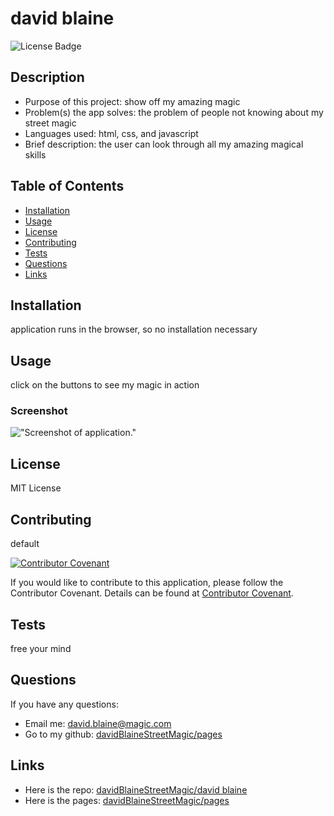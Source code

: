 # david blaine

![License Badge](https://img.shields.io/badge/license-MIT-green)

## Description

- Purpose of this project: show off my amazing magic
- Problem(s) the app solves: the problem of people not knowing about my street magic
- Languages used: html, css, and javascript
- Brief description: the user can look through all my amazing magical skills

## Table of Contents

- [Installation](#installation)
- [Usage](#usage)
- [License](#license)
- [Contributing](#contributing)
- [Tests](#tests)
- [Questions](#questions)
- [Links](#links)

## Installation

application runs in the browser, so no installation necessary

## Usage

click on the buttons to see my magic in action

### Screenshot

!["Screenshot of application."](./img/screenshot.png)

## License

MIT License

## Contributing

default

[![Contributor Covenant](https://img.shields.io/badge/Contributor%20Covenant-2.1-4baaaa.svg)](code_of_conduct.md)

If you would like to contribute to this application, please follow the Contributor Covenant. Details can be found at [Contributor Covenant](https://www.contributor-covenant.org/).

## Tests

free your mind

## Questions



If you have any questions:

- Email me: [david.blaine@magic.com](mailto:david.blaine@magic.com)
- Go to my github: [davidBlaineStreetMagic/pages](https://github.com/davidBlaineStreetMagic)

## Links

- Here is the repo: [davidBlaineStreetMagic/david blaine](https://www.google.com)
- Here is the pages: [davidBlaineStreetMagic/pages](https://www.google.com)

